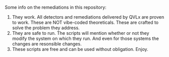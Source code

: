 Some info on the remediations in this repository:

1. They work. All detectors and remediations delivered by QVLx are proven to work. These are NOT vibe-coded theoreticals. These are crafted to solve the problem they address.
2. They are safe to run. The scripts will mention whether or not they modify the system on which they run. And even for those systems the changes are resonsible changes.
3. These scripts are free and can be used without obligation. Enjoy.
